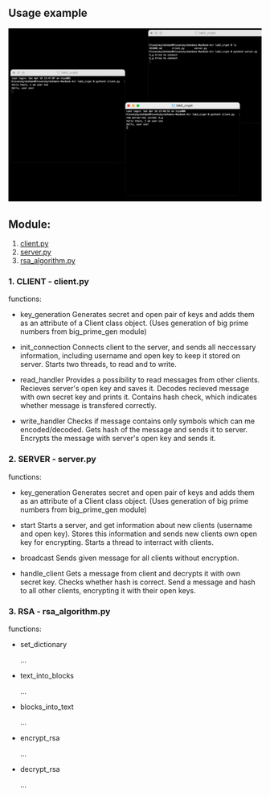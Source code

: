 ## Usage example
![](usage_example.png)


## Module:
1. [client.py](#func3)
2. [server.py](#func2)
3. [rsa_algorithm.py](#func1)


<a id="func3"></a>
### 1. CLIENT - client.py

 functions:
 
  - key_generation
     Generates secret and open pair of keys and adds them
     as an attribute of a Client class object.
     (Uses generation of big prime numbers from big_prime_gen module)

  - init_connection
     Connects client to the server, and sends all neccessary information,
     including username and open key to keep it stored on server.
     Starts two threads, to read and to write.
     
  - read_handler
     Provides a possibility to read messages from other clients.
     Recieves server's open key and saves it.
     Decodes recieved message with own secret key and prints it.
     Contains hash check, which indicates whether message is transfered correctly.
     
  - write_handler
     Checks if message contains only symbols which can me encoded/decoded.
     Gets hash of the message and sends it to server.
     Encrypts the message with server's open key and sends it.


<a id="func2"></a>
### 2. SERVER - server.py

 functions:
 
  - key_generation
     Generates secret and open pair of keys and adds them
     as an attribute of a Client class object.
     (Uses generation of big prime numbers from big_prime_gen module)

  - start
     Starts a server, and get information about new clients (username and open key).
     Stores this information and sends new clients own open key for encrypting.
     Starts a thread to interract with clients.
     
  - broadcast
     Sends given message for all clients without encryption.
     
  - handle_client
     Gets a message from client and decrypts it with own secret key.
     Checks whether hash is correct.
     Send a message and hash to all other clients, encrypting it with their open keys.

<a id="func1"></a>
### 3. RSA - rsa_algorithm.py
functions:
 - set_dictionary

    ...
 - text_into_blocks

    ...
 - blocks_into_text

    ...
 - encrypt_rsa

    ...
 - decrypt_rsa

    ...



